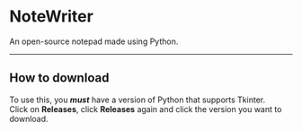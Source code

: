 # NoteWriter
An open-source notepad made using Python.
***
## How to download
To use this, you ***must*** have a version of Python that supports Tkinter.\
Click on **Releases**, click **Releases** again and click the version you want to download.

